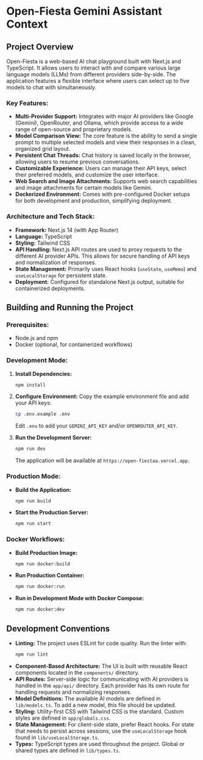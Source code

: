 # Open-Fiesta Gemini Assistant Context

## Project Overview

Open-Fiesta is a web-based AI chat playground built with Next.js and TypeScript. It allows users to interact with and compare various large language models (LLMs) from different providers side-by-side. The application features a flexible interface where users can select up to five models to chat with simultaneously.

### Key Features:

*   **Multi-Provider Support:** Integrates with major AI providers like Google (Gemini), OpenRouter, and Ollama, which provide access to a wide range of open-source and proprietary models.
*   **Model Comparison View:** The core feature is the ability to send a single prompt to multiple selected models and view their responses in a clean, organized grid layout.
*   **Persistent Chat Threads:** Chat history is saved locally in the browser, allowing users to resume previous conversations.
*   **Customizable Experience:** Users can manage their API keys, select their preferred models, and customize the user interface.
*   **Web Search and Image Attachments:** Supports web search capabilities and image attachments for certain models like Gemini.
*   **Dockerized Environment:** Comes with pre-configured Docker setups for both development and production, simplifying deployment.

### Architecture and Tech Stack:

*   **Framework:** Next.js 14 (with App Router)
*   **Language:** TypeScript
*   **Styling:** Tailwind CSS
*   **API Handling:** Next.js API routes are used to proxy requests to the different AI provider APIs. This allows for secure handling of API keys and normalization of responses.
*   **State Management:** Primarily uses React hooks (`useState`, `useMemo`) and `useLocalStorage` for persistent state.
*   **Deployment:** Configured for standalone Next.js output, suitable for containerized deployments.

## Building and Running the Project

### Prerequisites:

*   Node.js and npm
*   Docker (optional, for containerized workflows)

### Development Mode:

1.  **Install Dependencies:**
    ```bash
    npm install
    ```

2.  **Configure Environment:**
    Copy the example environment file and add your API keys:
    ```bash
    cp .env.example .env
    ```
    Edit `.env` to add your `GEMINI_API_KEY` and/or `OPENROUTER_API_KEY`.

3.  **Run the Development Server:**
    ```bash
    npm run dev
    ```
    The application will be available at `https://open-fiestaa.vercel.app`.

### Production Mode:

*   **Build the Application:**
    ```bash
    npm run build
    ```

*   **Start the Production Server:**
    ```bash
    npm run start
    ```

### Docker Workflows:

*   **Build Production Image:**
    ```bash
    npm run docker:build
    ```

*   **Run Production Container:**
    ```bash
    npm run docker:run
    ```

*   **Run in Development Mode with Docker Compose:**
    ```bash
    npm run docker:dev
    ```

## Development Conventions

*   **Linting:** The project uses ESLint for code quality. Run the linter with:
    ```bash
    npm run lint
    ```
*   **Component-Based Architecture:** The UI is built with reusable React components located in the `components/` directory.
*   **API Routes:** Server-side logic for communicating with AI providers is handled in the `app/api/` directory. Each provider has its own route for handling requests and normalizing responses.
*   **Model Definitions:** The available AI models are defined in `lib/models.ts`. To add a new model, this file should be updated.
*   **Styling:** Utility-first CSS with Tailwind CSS is the standard. Custom styles are defined in `app/globals.css`.
*   **State Management:** For client-side state, prefer React hooks. For state that needs to persist across sessions, use the `useLocalStorage` hook found in `lib/useLocalStorage.ts`.
*   **Types:** TypeScript types are used throughout the project. Global or shared types are defined in `lib/types.ts`.
